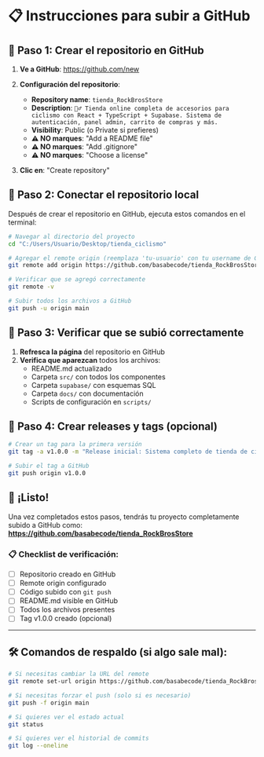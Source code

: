 # 📋 Instrucciones para subir a GitHub

## 🎯 Paso 1: Crear el repositorio en GitHub

1. **Ve a GitHub**: https://github.com/new
2. **Configuración del repositorio**:
   - **Repository name**: `tienda_RockBrosStore`
   - **Description**: `🚴‍♂️ Tienda online completa de accesorios para ciclismo con React + TypeScript + Supabase. Sistema de autenticación, panel admin, carrito de compras y más.`
   - **Visibility**: Public (o Private si prefieres)
   - **⚠️ NO marques**: "Add a README file"
   - **⚠️ NO marques**: "Add .gitignore"
   - **⚠️ NO marques**: "Choose a license"

3. **Clic en**: "Create repository"

## 🔗 Paso 2: Conectar el repositorio local

Después de crear el repositorio en GitHub, ejecuta estos comandos en el terminal:

```bash
# Navegar al directorio del proyecto
cd "C:/Users/Usuario/Desktop/tienda_ciclismo"

# Agregar el remote origin (reemplaza 'tu-usuario' con tu username de GitHub)
git remote add origin https://github.com/basabecode/tienda_RockBrosStore.git

# Verificar que se agregó correctamente
git remote -v

# Subir todos los archivos a GitHub
git push -u origin main
```

## 🚀 Paso 3: Verificar que se subió correctamente

1. **Refresca la página** del repositorio en GitHub
2. **Verifica que aparezcan** todos los archivos:
   - README.md actualizado
   - Carpeta `src/` con todos los componentes
   - Carpeta `supabase/` con esquemas SQL
   - Carpeta `docs/` con documentación
   - Scripts de configuración en `scripts/`

## 📝 Paso 4: Crear releases y tags (opcional)

```bash
# Crear un tag para la primera versión
git tag -a v1.0.0 -m "Release inicial: Sistema completo de tienda de ciclismo"

# Subir el tag a GitHub
git push origin v1.0.0
```

## 🎉 ¡Listo!

Una vez completados estos pasos, tendrás tu proyecto completamente subido a GitHub como:
**https://github.com/basabecode/tienda_RockBrosStore**

### 📋 Checklist de verificación:

- [ ] Repositorio creado en GitHub
- [ ] Remote origin configurado
- [ ] Código subido con `git push`
- [ ] README.md visible en GitHub
- [ ] Todos los archivos presentes
- [ ] Tag v1.0.0 creado (opcional)

---

## 🛠️ Comandos de respaldo (si algo sale mal):

```bash
# Si necesitas cambiar la URL del remote
git remote set-url origin https://github.com/basabecode/tienda_RockBrosStore.git

# Si necesitas forzar el push (solo si es necesario)
git push -f origin main

# Si quieres ver el estado actual
git status

# Si quieres ver el historial de commits
git log --oneline
```
